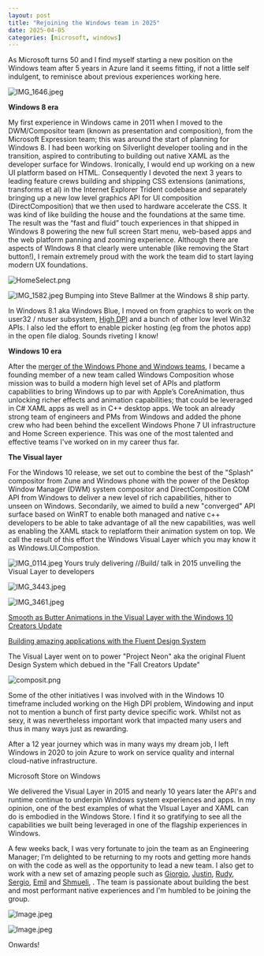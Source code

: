 ```yaml
---
layout: post
title: "Rejoining the Windows team in 2025"
date: 2025-04-05
categories: [microsoft, windows]
---
```


As Microsoft turns 50 and I find myself starting a new position on the Windows team after 5 years in Azure land it seems fitting, if not a little self indulgent, to reminisce about previous experiences working here.

![IMG_1646.jpeg](https://res.craft.do/user/full/c9a642f5-5273-cf94-66ad-848e55a9014f/doc/F0B674C7-08D6-4DB0-A654-D0AF6A689371/6E1FDE0B-825F-4E9B-AA0F-CA2E34982AE7_2/zoD7oerVecPYJkaT8y8ZGwmmrB24inDPBKnc7Qac3w0z/IMG_1646.jpeg)

**Windows 8 era**

My first experience in Windows came in 2011 when I moved to the DWM/Compositor team (known as presentation and composition),  from the Microsoft Expression team; this was around the start of planning for Windows 8.  I had been working on Silverlight developer tooling and in the transition, aspired to contributing to building out native XAML as the developer surface for Windows.  Ironically, I would end up working on a new UI platform based on HTML. Consequently I devoted the next 3 years to leading feature crews building and shipping CSS extensions (animations, transforms et al) in the Internet Explorer Trident codebase and separately bringing up a new low level graphics API for UI composition (DirectComposition) that we then used to hardware accelerate the CSS.  It was kind of like building the house and the foundations at the same time.  The result was the “fast and fluid” touch experiences in that shipped in Windows 8 powering the new full screen Start menu, web-based apps and the web platform panning and zooming experience.  Although there are aspects of WIndows 8 that clearly were untenable (like removing the Start button!), I remain extremely proud with the work the team did to start laying modern UX foundations.

![HomeSelect.png](https://res.craft.do/user/full/c9a642f5-5273-cf94-66ad-848e55a9014f/doc/F0B674C7-08D6-4DB0-A654-D0AF6A689371/F1A8C6B8-457A-415A-A49F-0BCE9126E123_2/yO4Xw2iFLFO7B2t1yC5kDxDxDEWhdyLRSqPuxAZE5kEz/HomeSelect.png)



![IMG_1582.jpeg](https://res.craft.do/user/full/c9a642f5-5273-cf94-66ad-848e55a9014f/doc/F0B674C7-08D6-4DB0-A654-D0AF6A689371/57A12C0C-6714-4A60-85E6-27970E258972_2/fvJTFNV4iAgaP6FomlkCEsUCHCwASvPB4fMkh7CnKx4z/IMG_1582.jpeg)
Bumping into Steve Ballmer at the Windows 8 ship party.



In Windows 8.1 aka Windows Blue, I moved on from graphics to work on the user32 / ntuser subsystem, [High DPI](https://learn.microsoft.com/en-us/windows/win32/hidpi/high-dpi-desktop-application-development-on-windows) and a bunch of other low level Win32 APIs.  I also led the effort to enable picker hosting (eg from the photos app) in the open file dialog.  Sounds riveting I know!

**Windows 10 era**

After the [merger of the Windows Phone and Windows teams](https://www.theverge.com/2013/7/12/4515830/terry-myerson-microsoft-windows-reorganization), I became a founding member of a new team called Windows Composition whose mission was to build a modern high level set of APIs and platform capabilities to bring Windows up to par with Apple’s CoreAnimation, thus unlocking richer effects and animation capabilities; that could be leveraged in C# XAML apps as well as in C++ desktop apps.  We took an already strong team of engineers and PMs from Windows and added the phone crew who had been behind the excellent Windows Phone 7 UI infrastructure and Home Screen experience.  This was one of the most talented and effective teams I've worked on in my career thus far.

**The Visual layer**

For the Windows 10 release, we set out to combine the best of the "Splash" compositor from Zune and Windows phone with the power of the Desktop Window Manager (DWM) system compositor and DirectComposition COM API from Windows to deliver a new level of rich capabilities, hither to unseen on Windows.  Secondarily, we aimed to build a new "converged" API surface based on WinRT to enable both managed and native c++ developers to be able to take advantage of all the new capabilities, was well as enabling the XAML stack to replatform their animation system on top.  We call the result of this effort the Windows Visual Layer which you may know it as Windows.UI.Compostion.

![IMG_0114.jpeg](https://res.craft.do/user/full/c9a642f5-5273-cf94-66ad-848e55a9014f/doc/F0B674C7-08D6-4DB0-A654-D0AF6A689371/32A38C65-B97B-4BC7-921C-70334BED3B82_2/6n3rqYxOHyweFVgy7gtzxXzOLTE9d1JQSGQwYxoYx0Iz/IMG_0114.jpeg)
Yours truly delivering //Build/ talk in 2015 unveiling the Visual Layer to developers



![IMG_3443.jpeg](https://res.craft.do/user/full/c9a642f5-5273-cf94-66ad-848e55a9014f/doc/F0B674C7-08D6-4DB0-A654-D0AF6A689371/A803821A-C480-40FB-A3F8-817CD2261393_2/NjpFF5NPdzSw8pfU55iyHDxH09ddmI9zmvyniHnOGzUz/IMG_3443.jpeg)

![IMG_3461.jpeg](https://res.craft.do/user/full/c9a642f5-5273-cf94-66ad-848e55a9014f/doc/F0B674C7-08D6-4DB0-A654-D0AF6A689371/8715F40E-024C-47EC-8AE8-33DBB68113F8_2/Ep4lsgkkqc1Qow8ns2jdJ5EeY2luDNypDqK1FyuKES4z/IMG_3461.jpeg)

[Smooth as Butter Animations in the Visual Layer with the Windows 10 Creators Update](https://blogs.windows.com/windowsdeveloper/2017/06/23/smooth-butter-animations-visual-layer-windows-10-creators-update/)

[Building amazing applications with the Fluent Design System](https://learn.microsoft.com/en-us/shows/visual-studio-connect-event-2017/b107)

The Visual Layer went on to power "Project Neon" aka the original Fluent Design System which debued in the "Fall Creators Update"

![composit.png](https://res.craft.do/user/full/c9a642f5-5273-cf94-66ad-848e55a9014f/doc/F0B674C7-08D6-4DB0-A654-D0AF6A689371/b23c4b1d-5887-635c-abc9-cc4d000a1907/oOvMpRmYjys7URDApBY0WALvcuypAG0bXL6dSyRzeLQz/composit.png)

Some of the other initiatives I was involved with in the Windows 10 timeframe included working on the High DPI problem, Windowing and input not to mention a bunch of first party device specific work.  Whilst not as sexy, it was nevertheless important work that impacted many users and thus in many ways just as rewarding.

After a 12 year journey which was in many ways my dream job, I left Windows in 2020 to join Azure to work on service quality and internal cloud-native infrastructure.

Microsoft Store on Windows

We delivered the Visual Layer in 2015 and nearly 10 years later the API's and runtime continue to underpin Windows system experiences and apps.  In my opinion, one of the best examples of what the VIsual Layer and XAML can do is embodied in the Windows Store.  I find it so gratifying to see all the capabilities we built being leveraged in one of the flagship experiences in Windows.

A few weeks back, I was very fortunate to join the team as an Engineering Manager; I’m delighted to be returning to my roots and getting more hands on with the code as well as the opportunity to lead a new team.  I also get to work with a new set of amazing people such as [Giorgio](https://x.com/gisardo), [Justin](https://x.com/justinxinliu), [Rudy](https://x.com/rudyhuyn), [Sergio](https://x.com/sergiopedri), [Emil](https://x.com/petroemil) and [Shmueli](https://x.com/shmueli), . The team is passionate about building the best and most performant native experiences and I'm humbled to be joining the group.

![Image.jpeg](https://res.craft.do/user/full/c9a642f5-5273-cf94-66ad-848e55a9014f/doc/F0B674C7-08D6-4DB0-A654-D0AF6A689371/58207422-3f81-dda4-ff6d-10969b213cc9/POcrmU5Mq7EV0zl0zT5rSUxJjdg5lRbUPq3SlTo513gz/Image.jpeg)

![Image.jpeg](https://res.craft.do/user/full/c9a642f5-5273-cf94-66ad-848e55a9014f/doc/F0B674C7-08D6-4DB0-A654-D0AF6A689371/3281c922-fba4-3897-6b47-7019edc1ea05/72X0isXzzY0XvXnUmcggLjw4DqSMAD4RwcAZpI7AL9Az/Image.jpeg)

Onwards!
